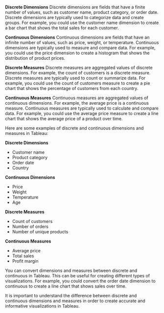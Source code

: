 **Discrete Dimensions**
Discrete dimensions are fields that have a finite number of values, such as customer name, product category, or order date. Discrete dimensions are typically used to categorize data and create groups. For example, you could use the customer name dimension to create a bar chart that shows the total sales for each customer.

**Continuous Dimensions**
Continuous dimensions are fields that have an infinite number of values, such as price, weight, or temperature. Continuous dimensions are typically used to measure and compare data. For example, you could use the price dimension to create a histogram that shows the distribution of product prices.

**Discrete Measures**
Discrete measures are aggregated values of discrete dimensions. For example, the count of customers is a discrete measure. Discrete measures are typically used to count or summarize data. For example, you could use the count of customers measure to create a pie chart that shows the percentage of customers from each country.

**Continuous Measures**
Continuous measures are aggregated values of continuous dimensions. For example, the average price is a continuous measure. Continuous measures are typically used to calculate and compare data. For example, you could use the average price measure to create a line chart that shows the average price of a product over time.

Here are some examples of discrete and continuous dimensions and measures in Tableau:

**Discrete Dimensions**
- Customer name
- Product category
- Order date
- Country

**Continuous Dimensions**
- Price
- Weight
- Temperature
- Age

**Discrete Measures**
- Count of customers
- Number of orders
- Number of unique products

**Continuous Measures**
- Average price
- Total sales
- Profit margin

You can convert dimensions and measures between discrete and continuous in Tableau. This can be useful for creating different types of visualizations. For example, you could convert the order date dimension to continuous to create a line chart that shows sales over time.

It is important to understand the difference between discrete and continuous dimensions and measures in order to create accurate and informative visualizations in Tableau.